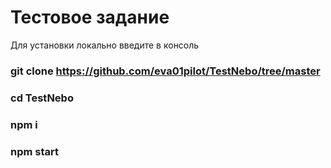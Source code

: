 # Тестовое задание 
Для установки локально введите в консоль
### git clone https://github.com/eva01pilot/TestNebo/tree/master
### cd TestNebo
### npm i
### npm start


